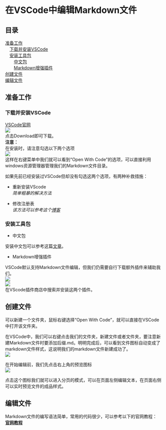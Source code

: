 # 在VSCode中编辑Markdown文件
## 目录
[准备工作](#准备工作)  
&emsp;[下载并安装VSCode](#下载并安装vscode)  
&emsp;[安装工具包](#安装工具包)  
&emsp;&emsp;[中文包](#zh)   
&emsp;&emsp;[Markdown增强插件](#store)   
[创建文件](#创建文件)  
[编辑文件](#编辑文件)
## 准备工作
### 下载并安装VSCode  
[VSCode官网](https://code.visualstudio.com/)  
![](https://i.postimg.cc/QxW47t9K/download-VSCode.png)  
点击Download即可下载。  
**注意：**  
在安装时，请注意勾选以下两个选项  
![](https://i.postimg.cc/9fvtCPbx/download-Warning.png)  
这样在右键菜单中我们就可以看到“Open With Code”的选项，可以直接利用windows资源管理器管理我们的Markdown文件目录。  

如果先前已经安装过VSCode但却没有勾选这两个选项，有两种补救措施：  
- 重新安装VScode  
  *简单粗暴的解决方法* 

- 修改注册表  
  *该方法可以参考这个[博客](https://www.cnblogs.com/TopStop/p/15050793.html)*    
### 安装工具包  
   - <div id="zh">中文包</div>    
   安装中文包可以参考这篇[文章](https://zhuanlan.zhihu.com/p/263036716)。  
   - <div id="store">Markdown增强插件</div>  
   VSCode默认支持Markdown文件编辑，但我们仍需要自行下载额外插件来辅助我们。  
   ![](https://i.postimg.cc/pryFjps9/install1.png)  
   ![](https://i.postimg.cc/v8j1j8Pz/install2.png)  
   在VScode插件商店中搜索并安装这两个插件。 

## 创建文件
可以新建一个文件夹，鼠标右键选择“Open With Code”，就可以直接在VSCode中打开该文件夹。  
  
在VSCode中，我们可以右键点击我们的文件夹，新建文件或者文件夹，要注意新建Markdown文件时要添加后缀.md。明明完成后，可以看到文件图标自动变成了markdown文件样式，这说明我们的markdown文件新建成功了。  
![](https://i.postimg.cc/rpMXwWp9/md-Signal2.png)  
  
在开始编辑前，我们先点击右上角的预览图标  
![](https://i.postimg.cc/vZ3FDT6F/preview.png)  

点击这个图标我们就可以进入分页的模式，可以在页面左侧编辑文本，在页面右侧可以实时预览文件的成品样式。  
## 编辑文件  
Markdown文件的编写语法简单，常用的代码很少，可以参考以下的官网教程：  
**[官网教程](https://markdown.com.cn/)**

